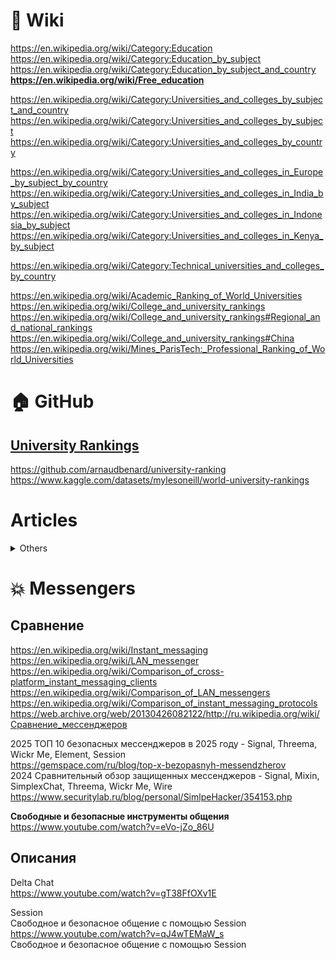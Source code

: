 # 🔗 Wiki              
https://en.wikipedia.org/wiki/Category:Education              
https://en.wikipedia.org/wiki/Category:Education_by_subject                      
https://en.wikipedia.org/wiki/Category:Education_by_subject_and_country          
**https://en.wikipedia.org/wiki/Free_education**          

https://en.wikipedia.org/wiki/Category:Universities_and_colleges_by_subject_and_country                                   
https://en.wikipedia.org/wiki/Category:Universities_and_colleges_by_subject                 
https://en.wikipedia.org/wiki/Category:Universities_and_colleges_by_country                   

https://en.wikipedia.org/wiki/Category:Universities_and_colleges_in_Europe_by_subject_by_country                  
https://en.wikipedia.org/wiki/Category:Universities_and_colleges_in_India_by_subject                 
https://en.wikipedia.org/wiki/Category:Universities_and_colleges_in_Indonesia_by_subject                   
https://en.wikipedia.org/wiki/Category:Universities_and_colleges_in_Kenya_by_subject

https://en.wikipedia.org/wiki/Category:Technical_universities_and_colleges_by_country


https://en.wikipedia.org/wiki/Academic_Ranking_of_World_Universities                      
https://en.wikipedia.org/wiki/College_and_university_rankings                       
https://en.wikipedia.org/wiki/College_and_university_rankings#Regional_and_national_rankings                       
https://en.wikipedia.org/wiki/College_and_university_rankings#China                           
https://en.wikipedia.org/wiki/Mines_ParisTech:_Professional_Ranking_of_World_Universities                                        
             
# 🏠 GitHub                 
## [University Rankings](https://github.com/search?q=University%20Rankings&type=repositories)                  
https://github.com/arnaudbenard/university-ranking                
https://www.kaggle.com/datasets/mylesoneill/world-university-rankings             

# Articles          
<details>
  <summary>Others</summary>   

https://duckduckgo.com/?t=h_&q=+Countries+with+free+higher+education+for+foreigners&ia=web                 
2024 **https://worldpopulationreview.com/country-rankings/countries-with-free-college**
2024 [Countries with Free Education For International Students (2024)](https://erudera.com/resources/countries-with-free-education-for-international-students/) /Europe/            
https://www.reddit.com/r/MapPorn/search/?q=Countries+with+completely+free+%28%240+tuition+fees%29+university+education                       
[reddit-MP: Countries with tuition-free post-secondary (ie college) education](https://www.reddit.com/r/MapPorn/comments/enwmwx/countries_with_tuitionfree_postsecondary_ie/)          
[reddit-MP: Countries and jurisdictions with free college education](https://www.reddit.com/r/MapPorn/comments/64h4hr/countries_and_jurisdictions_with_free_college/)            
2020 **[Which Countries Provide Free Education At A University Level?](https://www.theedadvocate.org/which-countries-provide-free-education-at-a-university-level/)**           

## RUS
2025 [Страны с бесплатным высшим образованием в 2025 году](https://visasam.ru/emigration/ucheba/strany-s-besplatnym-vysshim-obrazovaniem.html) /Europe/                       
2024 [38 Free Education Countries For International Students 2024](https://studenthint.com/free-education-countries-for-students/)  /Europe/                                


2024 [Бесплатное обучение за границей — страны, программы 2024 / 2025](https://internationalwealth.info/education-abroad/v-kakih-stranah-besplatnoe-obrazovanie-dlja-inostrancev/)                   
Австрия — бесплатно для граждан ЕС / ЕЭЗ. Номинальная плата для неевропейцев.
Бразилия — бесплатное обучение для иностранных студентов, но только на португальском языке.                    
Германия — можно учиться в вузе бесплатно, независимо от страны резидентства, но может взиматься вступительный взнос или небольшая оплата за семестр.              
Греция — учиться в колледже бесплатно могут граждане ЕС / ЕЭЗ. Для неевропейцев установлена номинальная плата. Также во многих вузах требуется владеть греческим языком.              
Ирландия — в университетах страны могут учиться бесплатно местные и иностранные граждане.                          
Южная Корея предлагает бесплатное образование иностранным студентам.                        
Румыния — не европейцам придется внести регистрационный сбор. Для резидентов ЕС доступно бесплатное обучение.                   
Кения — можно поступить и учиться бесплатно при наличии высокого балла на экзаменах по профпригодности.                  
Норвегия — бесплатно при высоком проходном балле за вступительный тест. Для остальных студентов сумма платежа невысокая.              
Панама — можно учиться бесплатно, но знание испанского будет преимуществом.              
Словения — не платят студенты Евросоюза и многие восточноевропейские абитуриенты.
Испания — резидентам ЕС доступно бесплатное высшее образование.                
Турция — стоимость обучения номинальная, но есть льготы и скидки.       
Соединенное Королевство — доступно бюджетное образование как местным, так и иностранным студентам.                               
Соединенные Штаты — граждане и неграждане имеют доступ к бесплатному обучению в вузах страны, включая программы бакалавриата и магистратуры.                    
Маврикий не вводит ограничений по странам и предлагает образование без оплаты за семестр всем студентам государственных университетов.                   
Австралия имеет хорошую систему образования, которая доступна иностранцам на безвозмездной основе.                       
Нидерланды предоставляют право на бесплатное обучение всем иностранным студентам государственных университетов.                
Малайзия также предлагает получить высшее образование в стране безвозмездно, но требуется вступительный взнос.                               


2023 [Топ-15 стран с бесплатным образованием для иностранных студентов](https://worldscholarshub.com/ru/free-education-countries-for-international-students/)       
</details>

# 💥 Messengers                  
## Сравнение
https://en.wikipedia.org/wiki/Instant_messaging                      
https://en.wikipedia.org/wiki/LAN_messenger                    
https://en.wikipedia.org/wiki/Comparison_of_cross-platform_instant_messaging_clients                              
https://en.wikipedia.org/wiki/Comparison_of_LAN_messengers                
https://en.wikipedia.org/wiki/Comparison_of_instant_messaging_protocols                
https://web.archive.org/web/20130426082122/http://ru.wikipedia.org/wiki/Сравнение_мессенджеров                     

2025 ТОП 10 безопасных мессенджеров в 2025 году -  Signal, Threema, Wickr Me, Element, Session                
https://gemspace.com/ru/blog/top-x-bezopasnyh-messendzherov               
2024 Сравнительный обзор защищенных мессенджеров - Signal, Mixin, SimplexChat, Threema, Wickr Me, Wire
https://www.securitylab.ru/blog/personal/SimlpeHacker/354153.php

**Свободные и безопасные инструменты общения**             
https://www.youtube.com/watch?v=eVo-jZo_86U                             

## Описания              
Delta Chat                     
https://www.youtube.com/watch?v=gT38FfOXv1E         

Session           
Свободное и безопасное общение с помощью Session             
https://www.youtube.com/watch?v=qJ4wTEMaW_s             
Свободное и безопасное общение с помощью Session
